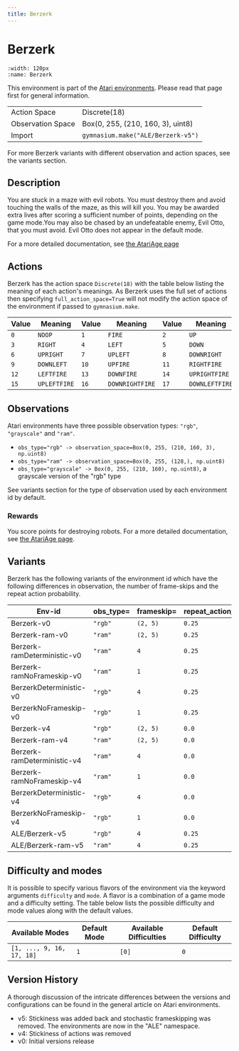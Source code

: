 ```yaml
---
title: Berzerk
---
```


# Berzerk

```{figure} ../_static/videos/environments/berzerk.gif
:width: 120px
:name: Berzerk
```

This environment is part of the <a href='..'>Atari environments</a>. Please read that page first for general information.

|   |   |
|---|---|
| Action Space | Discrete(18) |
| Observation Space | Box(0, 255, (210, 160, 3), uint8) |
| Import | `gymnasium.make("ALE/Berzerk-v5")` |

For more Berzerk variants with different observation and action spaces, see the variants section.

## Description

You are stuck in a maze with evil robots. You must destroy them and avoid touching the walls of the maze, as this will kill you. You may be awarded extra lives after scoring a sufficient number of points, depending on the game mode.You may also be chased by an undefeatable enemy, Evil Otto, that you must avoid. Evil Otto does not appear in the default mode.

For a more detailed documentation, see [the AtariAge page](https://atariage.com/manual_html_page.php?SoftwareID=866)

## Actions

Berzerk has the action space `Discrete(18)` with the table below listing the meaning of each action's meanings.
As Berzerk uses the full set of actions then specifying `full_action_space=True` will not modify the action space of the environment if passed to `gymnasium.make`.

| Value   | Meaning      | Value   | Meaning         | Value   | Meaning        |
|---------|--------------|---------|-----------------|---------|----------------|
| `0`     | `NOOP`       | `1`     | `FIRE`          | `2`     | `UP`           |
| `3`     | `RIGHT`      | `4`     | `LEFT`          | `5`     | `DOWN`         |
| `6`     | `UPRIGHT`    | `7`     | `UPLEFT`        | `8`     | `DOWNRIGHT`    |
| `9`     | `DOWNLEFT`   | `10`    | `UPFIRE`        | `11`    | `RIGHTFIRE`    |
| `12`    | `LEFTFIRE`   | `13`    | `DOWNFIRE`      | `14`    | `UPRIGHTFIRE`  |
| `15`    | `UPLEFTFIRE` | `16`    | `DOWNRIGHTFIRE` | `17`    | `DOWNLEFTFIRE` |

## Observations

Atari environments have three possible observation types: `"rgb"`, `"grayscale"` and `"ram"`.

- `obs_type="rgb" -> observation_space=Box(0, 255, (210, 160, 3), np.uint8)`
- `obs_type="ram" -> observation_space=Box(0, 255, (128,), np.uint8)`
- `obs_type="grayscale" -> Box(0, 255, (210, 160), np.uint8)`, a grayscale version of the "rgb" type

See variants section for the type of observation used by each environment id by default.

### Rewards

You score points for destroying robots.
For a more detailed documentation, see [the AtariAge page](https://atariage.com/manual_html_page.php?SystemID=2600&SoftwareID=866&itemTypeID=HTMLMANUAL).

## Variants

Berzerk has the following variants of the environment id which have the following differences in observation,
the number of frame-skips and the repeat action probability.

| Env-id                      | obs_type=   | frameskip=   | repeat_action_probability=   |
|-----------------------------|-------------|--------------|------------------------------|
| Berzerk-v0                  | `"rgb"`     | `(2, 5)`     | `0.25`                       |
| Berzerk-ram-v0              | `"ram"`     | `(2, 5)`     | `0.25`                       |
| Berzerk-ramDeterministic-v0 | `"ram"`     | `4`          | `0.25`                       |
| Berzerk-ramNoFrameskip-v0   | `"ram"`     | `1`          | `0.25`                       |
| BerzerkDeterministic-v0     | `"rgb"`     | `4`          | `0.25`                       |
| BerzerkNoFrameskip-v0       | `"rgb"`     | `1`          | `0.25`                       |
| Berzerk-v4                  | `"rgb"`     | `(2, 5)`     | `0.0`                        |
| Berzerk-ram-v4              | `"ram"`     | `(2, 5)`     | `0.0`                        |
| Berzerk-ramDeterministic-v4 | `"ram"`     | `4`          | `0.0`                        |
| Berzerk-ramNoFrameskip-v4   | `"ram"`     | `1`          | `0.0`                        |
| BerzerkDeterministic-v4     | `"rgb"`     | `4`          | `0.0`                        |
| BerzerkNoFrameskip-v4       | `"rgb"`     | `1`          | `0.0`                        |
| ALE/Berzerk-v5              | `"rgb"`     | `4`          | `0.25`                       |
| ALE/Berzerk-ram-v5          | `"ram"`     | `4`          | `0.25`                       |

## Difficulty and modes

It is possible to specify various flavors of the environment via the keyword arguments `difficulty` and `mode`.
A flavor is a combination of a game mode and a difficulty setting. The table below lists the possible difficulty and mode values
along with the default values.

| Available Modes           | Default Mode   | Available Difficulties   | Default Difficulty   |
|---------------------------|----------------|--------------------------|----------------------|
| `[1, ..., 9, 16, 17, 18]` | `1`            | `[0]`                    | `0`                  |

## Version History

A thorough discussion of the intricate differences between the versions and configurations can be found in the general article on Atari environments.

* v5: Stickiness was added back and stochastic frameskipping was removed. The environments are now in the "ALE" namespace.
* v4: Stickiness of actions was removed
* v0: Initial versions release
